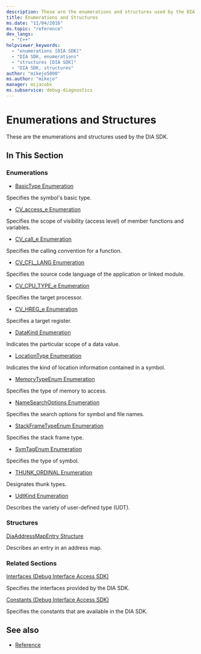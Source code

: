 ```yaml
---
description: These are the enumerations and structures used by the DIA SDK.
title: Enumerations and Structures
ms.date: "11/04/2016"
ms.topic: "reference"
dev_langs:
  - "C++"
helpviewer_keywords:
  - "enumerations [DIA SDK]"
  - "DIA SDK, enumerations"
  - "structures [DIA SDK]"
  - "DIA SDK, structures"
author: "mikejo5000"
ms.author: "mikejo"
manager: mijacobs
ms.subservice: debug-diagnostics
---
```


# Enumerations and Structures

These are the enumerations and structures used by the DIA SDK.

## In This Section

### Enumerations

- [BasicType Enumeration](../../debugger/debug-interface-access/basictype.md)

Specifies the symbol's basic type.

- [CV_access_e Enumeration](../../debugger/debug-interface-access/cv-access-e.md)

Specifies the scope of visibility (access level) of member functions and variables.

- [CV_call_e Enumeration](../../debugger/debug-interface-access/cv-call-e.md)

Specifies the calling convention for a function.

- [CV_CFL_LANG Enumeration](../../debugger/debug-interface-access/cv-cfl-lang.md)

Specifies the source code language of the application or linked module.

- [CV_CPU_TYPE_e Enumeration](../../debugger/debug-interface-access/cv-cpu-type-e.md)

Specifies the target processor.

- [CV_HREG_e Enumeration](../../debugger/debug-interface-access/cv-hreg-e.md)

Specifies a target register.

- [DataKind Enumeration](../../debugger/debug-interface-access/datakind.md)

Indicates the particular scope of a data value.

- [LocationType Enumeration](../../debugger/debug-interface-access/locationtype.md)

Indicates the kind of location information contained in a symbol.

- [MemoryTypeEnum Enumeration](../../debugger/debug-interface-access/memorytypeenum.md)

Specifies the type of memory to access.

- [NameSearchOptions Enumeration](../../debugger/debug-interface-access/namesearchoptions.md)

Specifies the search options for symbol and file names.

- [StackFrameTypeEnum Enumeration](../../debugger/debug-interface-access/stackframetypeenum.md)

Specifies the stack frame type.

- [SymTagEnum Enumeration](../../debugger/debug-interface-access/symtagenum.md)

Specifies the type of symbol.

- [THUNK_ORDINAL Enumeration](../../debugger/debug-interface-access/thunk-ordinal.md)

Designates thunk types.

- [UdtKind Enumeration](../../debugger/debug-interface-access/udtkind.md)

Describes the variety of user-defined type (UDT).

### Structures

[DiaAddressMapEntry Structure](../../debugger/debug-interface-access/diaaddressmapentry.md)

Describes an entry in an address map.

### Related Sections

[Interfaces (Debug Interface Access SDK)](../../debugger/debug-interface-access/interfaces-debug-interface-access-sdk.md)

Specifies the interfaces provided by the DIA SDK.

[Constants (Debug Interface Access SDK)](../../debugger/debug-interface-access/constants-debug-interface-access-sdk.md)

Specifies the constants that are available in the DIA SDK.

## See also

- [Reference](../../debugger/debug-interface-access/debug-interface-access-sdk-reference.md)

